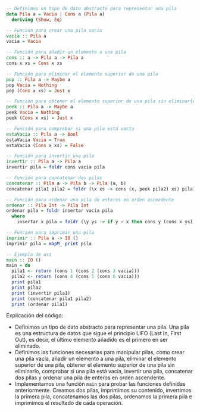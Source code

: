 ```haskell
-- Definimos un tipo de dato abstracto para representar una pila
data Pila a = Vacia | Cons a (Pila a)
  deriving (Show, Eq)

-- Función para crear una pila vacía
vacia :: Pila a
vacia = Vacia

-- Función para añadir un elemento a una pila
cons :: a -> Pila a -> Pila a
cons x xs = Cons x xs

-- Función para eliminar el elemento superior de una pila
pop :: Pila a -> Maybe a
pop Vacia = Nothing
pop (Cons x xs) = Just x

-- Función para obtener el elemento superior de una pila sin eliminarlo
peek :: Pila a -> Maybe a
peek Vacia = Nothing
peek (Cons x xs) = Just x

-- Función para comprobar si una pila está vacía
estaVacia :: Pila a -> Bool
estaVacia Vacia = True
estaVacia (Cons x xs) = False

-- Función para invertir una pila
invertir :: Pila a -> Pila a
invertir pila = foldr cons vacia pila

-- Función para concatenar dos pilas
concatenar :: Pila a -> Pila b -> Pila (a, b)
concatenar pila1 pila2 = foldr (\x xs -> cons (x, peek pila2) xs) pila1 pila2

-- Función para ordenar una pila de enteros en orden ascendente
ordenar :: Pila Int -> Pila Int
ordenar pila = foldr insertar vacia pila
  where
    insertar x pila = foldr (\y ys -> if y < x then cons y (cons x ys) else cons x ys) pila (cons x vacia)

-- Función para imprimir una pila
imprimir :: Pila a -> IO ()
imprimir pila = mapM_ print pila

-- Ejemplo de uso
main :: IO ()
main = do
  pila1 <- return (cons 1 (cons 2 (cons 3 vacia)))
  pila2 <- return (cons 4 (cons 5 (cons 6 vacia)))
  print pila1
  print pila2
  print (invertir pila1)
  print (concatenar pila1 pila2)
  print (ordenar pila1)
```

Explicación del código:

* Definimos un tipo de dato abstracto para representar una pila. Una pila es una estructura de datos que sigue el principio LIFO (Last In, First Out), es decir, el último elemento añadido es el primero en ser eliminado.
* Definimos las funciones necesarias para manipular pilas, como crear una pila vacía, añadir un elemento a una pila, eliminar el elemento superior de una pila, obtener el elemento superior de una pila sin eliminarlo, comprobar si una pila está vacía, invertir una pila, concatenar dos pilas y ordenar una pila de enteros en orden ascendente.
* Implementamos una función `main` para probar las funciones definidas anteriormente. Creamos dos pilas, imprimimos su contenido, invertimos la primera pila, concatenamos las dos pilas, ordenamos la primera pila e imprimimos el resultado de cada operación.